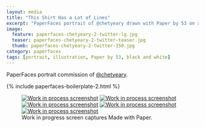 ```yaml
---
layout: media
title: "This Shirt Has a Lot of Lines"
excerpt: "PaperFaces portrait of @chetyeary drawn with Paper by 53 on an iPad."
image: 
  feature: paperfaces-chetyeary-2-twitter-lg.jpg
  teaser: paperfaces-chetyeary-2-twitter-teaser.jpg
  thumb: paperfaces-chetyeary-2-twitter-150.jpg
category: paperfaces
tags: [portrait, illustration, Paper by 53, black and white]
---
```


PaperFaces portrait commission of [@chetyeary](http://twitter.com/chetyeary).

{% include paperfaces-boilerplate-2.html %}

<figure class="third">
  <a href="{{ site.url }}/images/paperfaces-chetyeary-2-process-1-lg.jpg"><img src="{{ site.url }}/images/paperfaces-chetyeary-2-process-1-600.jpg" alt="Work in process screenshot"></a>
  <a href="{{ site.url }}/images/paperfaces-chetyeary-2-process-2-lg.jpg"><img src="{{ site.url }}/images/paperfaces-chetyeary-2-process-2-600.jpg" alt="Work in process screenshot"></a>
  <a href="{{ site.url }}/images/paperfaces-chetyeary-2-process-3-lg.jpg"><img src="{{ site.url }}/images/paperfaces-chetyeary-2-process-3-600.jpg" alt="Work in process screenshot"></a>
  <a href="{{ site.url }}/images/paperfaces-chetyeary-2-process-4-lg.jpg"><img src="{{ site.url }}/images/paperfaces-chetyeary-2-process-4-600.jpg" alt="Work in process screenshot"></a>
  <a href="{{ site.url }}/images/paperfaces-chetyeary-2-process-5-lg.jpg"><img src="{{ site.url }}/images/paperfaces-chetyeary-2-process-5-600.jpg" alt="Work in process screenshot"></a>
  <figcaption>Work in progress screen captures Made with Paper.</figcaption>
</figure>